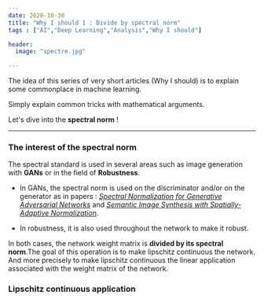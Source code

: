```yaml
---
date: 2020-10-30
title: "Why I should 1 : Divide by spectral norm"
tags : ["AI","Deep Learning","Analysis","Why I should"]

header:
  image: "spectre.jpg"

---
```

The idea of this series of very short articles (Why I should) is to explain some commonplace in machine learning.

Simply explain common tricks with mathematical arguments.

Let's dive into the **spectral norm** !

***

### The interest of the spectral norm

The spectral standard is used in several areas such as image generation with **GANs** or in the field of **Robustness**.

* In GANs, the spectral norm is used on the discriminator and/or on the generator as in papers : [*Spectral Normalization for Generative Adversarial Networks*](https://arxiv.org/pdf/1802.05957.pdf) and [*Semantic Image Synthesis with Spatially-Adaptive Normalization*](https://arxiv.org/pdf/1903.07291.pdf). 

* In robustness, it is also used throughout the network to make it robust.

In both cases, the network weight matrix is **divided by its spectral norm**.The goal of this operation is to make lipschitz continuous the network. And more precisely to make lipschitz continuous the linear application associated with the weight matrix of the network.

### Lipschitz continuous application

